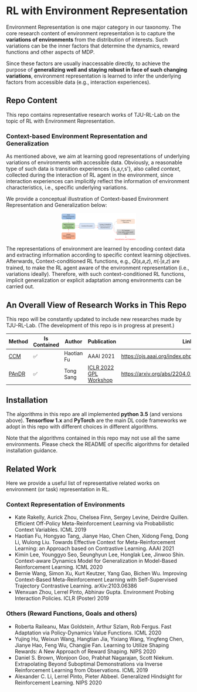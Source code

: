 # RL with Environment Representation

Environment Representation is one major category in our taxonomy. 
The core research content of environment representation is to capture the **variations of environments** from the distribution of interests. Such variations can be the inner factors that determine the dynamics, reward functions and other aspects of MDP.

Since these factors are usually inaccessable directly, to achieve the purpose of **generalizing well and staying robust in face of such changing variations**, environment representation is learned to infer the underlying factors from accessible data (e.g., interaction experiences).

## Repo Content

This repo contains representative research works of TJU-RL-Lab on the topic of RL with Environment Representation.

### Context-based Environment Representation and Generalization

As mentioned above, we aim at learning good representations of underlying variations of environments with accessible data.
Obviously, a reasonable type of such data is transition experiences {s,a,r,s'}, also called _context_, collected during the interaction of RL agent in the environment,
since interaction experiences can implicitly reflect the information of environment characteristics, i.e., specific underlying variations. 

We provide a conceptual illustration of Context-based Environment Representation and Generalization below:

<div align=center><img align="center" src="./../assets/er_readme_figs/ER_framework.png" alt="environment_representation_framework" style="zoom:20%;" /></div>

The representations of environment are learned by encoding context data and extracting information according to specific context learning objectives.
Afterwards, Context-conditioned RL functions, e.g., 𝑄(𝑠,𝑎,𝑧), 𝜋(⋅|𝑠,𝑧) are trained, to make the RL agent aware of the environment representation (i.e., variations ideally).
Therefore, with such context-conditioned RL functions, implicit generalization or explicit adaptation among environments can be carried out.





## An Overall View of Research Works in This Repo  

This repo will be constantly updated to include new researches made by TJU-RL-Lab. 
(The development of this repo is in progress at present.)

| Method | Is Contained | Author | Publication | Link |
| ------ | --- |  ------ | ------ | ------ |
| [CCM](./ccm) | ✅  |Haotian Fu | AAAI 2021 | https://ojs.aaai.org/index.php/AAAI/article/view/16914 |
| [PAnDR](./PAnDR) |✅ |Tong Sang| [ICLR 2022 GPL Workshop](https://ai-workshops.github.io/generalizable-policy-learning-in-the-physical-world/) | https://arxiv.org/abs/2204.02877 |


## Installation

The algorithms in this repo are all implemented **python 3.5** (and versions above). **Tensorflow 1.x** and **PyTorch** are the main DL code frameworks we adopt in this repo with different choices in different algorithms.

Note that the algorithms contained in this repo may not use all the same environments. Please check the README of specific algorithms for detailed installation guidance.


## Related Work

Here we provide a useful list of representative related works on environment (or task) representation in RL.

### Context Representation of Environments
- Kate Rakelly, Aurick Zhou, Chelsea Finn, Sergey Levine, Deirdre Quillen. Efficient Off-Policy Meta-Reinforcement Learning via Probabilistic Context Variables. ICML 2019 
- Haotian Fu, Hongyao Tang, Jianye Hao, Chen Chen, Xidong Feng, Dong Li, Wulong Liu. Towards Effective Context for Meta-Reinforcement Learning: an Approach based on Contrastive Learning. AAAI 2021
- Kimin Lee, Younggyo Seo, Seunghyun Lee, Honglak Lee, Jinwoo Shin. Context-aware Dynamics Model for Generalization in Model-Based Reinforcement Learning. ICML 2020
- Bernie Wang, Simon Xu, Kurt Keutzer, Yang Gao, Bichen Wu. Improving Context-Based Meta-Reinforcement Learning with Self-Supervised Trajectory Contrastive Learning. arXiv:2103.06386
- Wenxuan Zhou, Lerrel Pinto, Abhinav Gupta. Environment Probing Interaction Policies. ICLR (Poster) 2019

### Others (Reward Functions, Goals and others)
- Roberta Raileanu, Max Goldstein, Arthur Szlam, Rob Fergus. Fast Adaptation via Policy-Dynamics Value Functions. ICML 2020
- Yujing Hu, Weixun Wang, Hangtian Jia, Yixiang Wang, Yingfeng Chen, Jianye Hao, Feng Wu, Changjie Fan. Learning to Utilize Shaping Rewards: A New Approach of Reward Shaping. NIPS 2020
- Daniel S. Brown, Wonjoon Goo, Prabhat Nagarajan, Scott Niekum. Extrapolating Beyond Suboptimal Demonstrations via Inverse Reinforcement Learning from Observations. ICML 2019
- Alexander C. Li, Lerrel Pinto, Pieter Abbeel. Generalized Hindsight for Reinforcement Learning.  NIPS 2020




